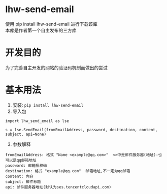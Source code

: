 # lhw-send-email

使用 pip install lhw-send-email 进行下载该库<br>
本库是作者第一个自主发布的三方库<br>

# 开发目的

为了完善自主开发的网站的验证码机制而做出的尝试

# 基本用法
1. 安装:
   ```pip install lhw-send-email```
2. 导入包
```
import lhw_send_email as lse

s = lse.SendEmail(fromEmailAddress, password, destination, content, subject, api=None)
```
3. 参数解释
```
fromEmailAddress: 格式 "Name <example@qq.com>"  <>中是邮件服务器(地址)-也可以是qq邮箱地址
password: 邮箱授权码
destination: 格式 "example@qq.com"  邮箱地址,不一定为qq邮箱
content: 内容
subject: 邮件标题
api: 邮件服务器地址(默认为ses.tencentcloudapi.com)
```
